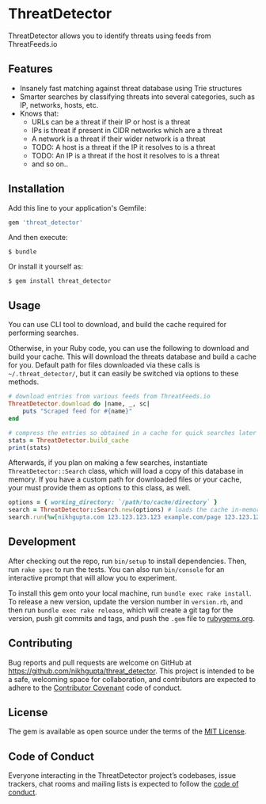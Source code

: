 # ThreatDetector

ThreatDetector allows you to identify threats using feeds from ThreatFeeds.io

## Features

- Insanely fast matching against threat database using Trie structures
- Smarter searches by classifying threats into several categories, such as IP, networks, hosts, etc.
- Knows that:
    - URLs can be a threat if their IP or host is a threat
    - IPs is threat if present in CIDR networks which are a threat
    - A network is a threat if their wider network is a threat
    - TODO: A host is a threat if the IP it resolves to is a threat
    - TODO: An IP is a threat if the host it resolves to is a threat
    - and so on..

## Installation

Add this line to your application's Gemfile:

```ruby
gem 'threat_detector'
```

And then execute:

    $ bundle

Or install it yourself as:

    $ gem install threat_detector

## Usage

You can use CLI tool to download, and build the cache required for performing searches.

Otherwise, in your Ruby code, you can use the following to download and build your cache.
This will download the threats database and build a cache for you. Default path for files
downloaded via these calls is `~/.threat_detector/`, but it can easily be switched via
options to these methods.

```ruby
# download entries from various feeds from ThreatFeeds.io
ThreatDetector.download do |name, _, sc|
    puts "Scraped feed for #{name}"
end

# compress the entries so obtained in a cache for quick searches later
stats = ThreatDetector.build_cache
print(stats)
```

Afterwards, if you plan on making a few searches, instantiate `ThreatDetector::Search` class,
which will load a copy of this database in memory. If you have a custom path for downloaded
files or your cache, your must provide them as options to this class, as well.

```ruby
options = { working_directory: `/path/to/cache/directory` }
search = ThreatDetector::Search.new(options) # loads the cache in-memory
search.run(%w[nikhgupta.com 123.123.123.123 example.com/page 123.123.123.123/30 example.com https://exmaple.com/some-page])
```

## Development

After checking out the repo, run `bin/setup` to install dependencies. Then, run `rake spec` to run the tests. You can also run `bin/console` for an interactive prompt that will allow you to experiment.

To install this gem onto your local machine, run `bundle exec rake install`. To release a new version, update the version number in `version.rb`, and then run `bundle exec rake release`, which will create a git tag for the version, push git commits and tags, and push the `.gem` file to [rubygems.org](https://rubygems.org).

## Contributing

Bug reports and pull requests are welcome on GitHub at https://github.com/nikhgupta/threat_detector. This project is intended to be a safe, welcoming space for collaboration, and contributors are expected to adhere to the [Contributor Covenant](http://contributor-covenant.org) code of conduct.

## License

The gem is available as open source under the terms of the [MIT License](https://opensource.org/licenses/MIT).

## Code of Conduct

Everyone interacting in the ThreatDetector project’s codebases, issue trackers, chat rooms and mailing lists is expected to follow the [code of conduct](https://github.com/nikhgupta/threat_detector/blob/master/CODE_OF_CONDUCT.md).
